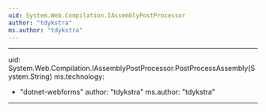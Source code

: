 ```yaml
---
uid: System.Web.Compilation.IAssemblyPostProcessor
author: "tdykstra"
ms.author: "tdykstra"
---
```


---
uid: System.Web.Compilation.IAssemblyPostProcessor.PostProcessAssembly(System.String)
ms.technology: 
  - "dotnet-webforms"
author: "tdykstra"
ms.author: "tdykstra"
---
